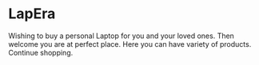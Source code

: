 # LapEra
Wishing to buy a personal Laptop for you and your loved ones. Then welcome you are at perfect place. Here you can have variety of products. Continue shopping.
